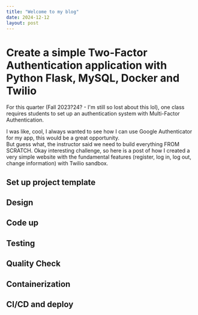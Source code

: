 ```yaml
---
title: "Welcome to my blog"
date: 2024-12-12
layout: post
---
```

# Create a simple Two-Factor Authentication application with Python Flask, MySQL, Docker and Twilio
For this quarter (Fall 2023?24? - I'm still so lost about this lol), one class requires students to set up an authentication system with Multi-Factor Authentication. 

I was like, cool, I always wanted to see how I can use Google Authenticator for my app, this would be a great opportunity.  
But guess what, the instructor said we need to build everything FROM SCRATCH. Okay interesting challenge, so here is a post of how I created a very simple website with the fundamental features (register, log in, log out, change information) with Twilio sandbox.

## Set up project template

## Design 

## Code up

## Testing

## Quality Check

## Containerization

## CI/CD and deploy